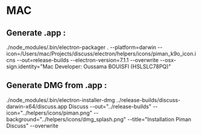# MAC

## Generate .app :

./node_modules/.bin/electron-packager . --platform=darwin --icon=/Users/mac/Projects/discuss/electron/helpers/icons/piman_k9o_icon.icns  --out=release-builds --electron-version=7.1.1 --overwrite --osx-sign.identity="Mac Developer: Oussama BOUISFI (HSLSLC78PQ)"

## Generate DMG from .app :

./node_modules/.bin/electron-installer-dmg ../release-builds/discuss-darwin-x64/discuss.app Discuss --out="../release-builds" --icon="../helpers/icons/piman.png" --background="../helpers/icons/dmg_splash.png" --title="Installation Piman Discuss" --overwrite
